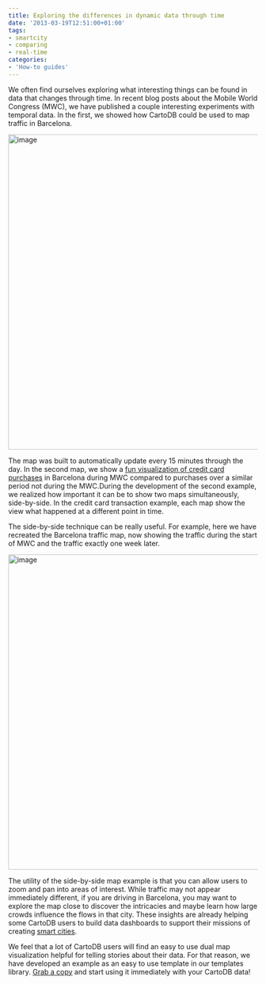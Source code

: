 ```yaml
---
title: Exploring the differences in dynamic data through time
date: '2013-03-19T12:51:00+01:00'
tags:
- smartcity
- comparing
- real-time
categories:
- 'How-to guides'
---
```


We often find ourselves exploring what interesting things can be found in data that changes through time. In recent blog posts about the Mobile World Congress (MWC), we have published a couple interesting experiments with temporal data. In the first, we showed how CartoDB could be used to map traffic in Barcelona.

<a href="http://blog.cartodb.com/post/42847998810/real-time-maps#_=_" title="BCN Traffic"><img alt="image" src="http://media.tumblr.com/2fc136e493742171cc656bbb43c15018/tumblr_inline_mjx9kcZm8s1qz4rgp.png" width="637px"/></a>

The map was built to automatically update every 15 minutes through the day. In the second map, we show a <a href="http://blog.cartodb.com/post/43975515359/a-cartodb-and-bbva-visualization-on-the-economic-impact#_=_" title="MWC">fun visualization of credit card purchases</a> in Barcelona during MWC compared to purchases over a similar period not during the MWC.During the development of the second example, we realized how important it can be to show two maps simultaneously, side-by-side. In the credit card transaction example, each map show the view what happened at a different point in time.

The side-by-side technique can be really useful. For example, here we have recreated the Barcelona traffic map, now showing the traffic during the start of MWC and the traffic exactly one week later. 

<a href="http://cartodb.github.com/cartodb-publishing-templates/doublemap/" title="TWO BCN Traffic"><img alt="image" src="http://media.tumblr.com/dfd758a7d2e991663377d21702fd4fa3/tumblr_inline_mjx9l81Krv1qz4rgp.png" width="637px"/></a>

The utility of the side-by-side map example is that you can allow users to zoom and pan into areas of interest. While traffic may not appear immediately different, if you are driving in Barcelona, you may want to explore the map close to discover the intricacies and maybe learn how large crowds influence the flows in that city. These insights are already helping some CartoDB users to build data dashboards to support their missions of creating <a href="http://en.wikipedia.org/wiki/Smart_city" title="smart city">smart cities</a>.

We feel that a lot of CartoDB users will find an easy to use dual map visualization helpful for telling stories about their data. For that reason, we have developed an example as an easy to use template in our templates library. <a href="http://cartodb.github.com/cartodb-publishing-templates/doublemap/" title="Side by side template">Grab a copy</a> and start using it immediately with your CartoDB data!
